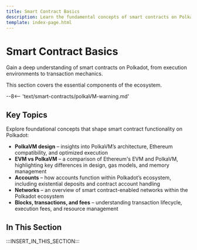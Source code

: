 ```yaml
---
title: Smart Contract Basics
description: Learn the fundamental concepts of smart contracts on Polkadot, including PolkaVM, account management, networks, and transaction mechanics.
template: index-page.html
---
```


# Smart Contract Basics

Gain a deep understanding of smart contracts on Polkadot, from execution environments to transaction mechanics.

This section covers the essential components of the ecosystem.

--8<-- 'text/smart-contracts/polkaVM-warning.md'

## Key Topics

Explore foundational concepts that shape smart contract functionality on Polkadot:

- **PolkaVM design** – insights into PolkaVM’s architecture, Ethereum compatibility, and optimized execution
- **EVM vs PolkaVM** – a comparison of Ethereum's EVM and PolkaVM, highlighting key differences in design, gas models, and memory management
- **Accounts** – how accounts function within Polkadot’s ecosystem, including existential deposits and contract account handling
- **Networks** – an overview of smart contract-enabled networks within the Polkadot ecosystem
- **Blocks, transactions, and fees** – understanding transaction lifecycle, execution fees, and resource management

## In This Section

:::INSERT_IN_THIS_SECTION:::
